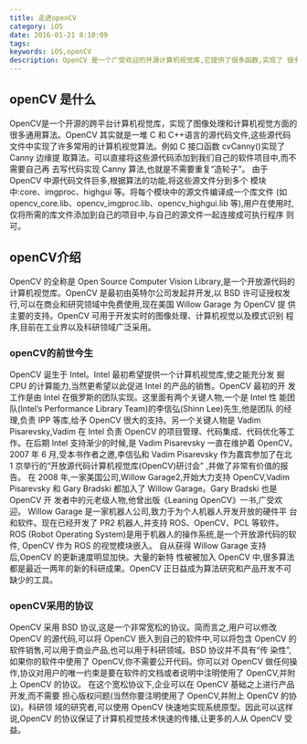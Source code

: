 ```yaml
---
title: 走进openCV
category: iOS
date: 2016-01-21 8:10:09
tags: 
keywords: iOS,openCV
description: OpenCV 是一个广受欢迎的开源计算机视觉库,它提供了很多函数,实现了 很多计算机视觉算法,算法从最基本的滤波到高级的物体检测皆有涵盖。很多 初学者希望快速掌握 OpenCV 的使用方法,但往往会遇到各种各样的困难。笔者作为初学者,将自己的学习过程记录下来。
---
```

## openCV 是什么
 OpenCV是一个开源的跨平台计算机视觉库，实现了图像处理和计算机视觉方面的很多通用算法。OpenCV 其实就是一堆 C 和 C++语言的源代码文件,这些源代码文件中实现了许多常用的计算机视觉算法。例如 C 接口函数 cvCanny()实现了 Canny 边缘提 取算法。可以直接将这些源代码添加到我们自己的软件项目中,而不需要自己再 去写代码实现 Canny 算法,也就是不需要重复“造轮子”。由于 OpenCV 中源代码文件巨多,根据算法的功能,将这些源文件分到多个 模块中:core、imgproc、highgui 等。将每个模块中的源文件编译成一个库文件 (如 opencv_core.lib、opencv_imgproc.lib、opencv_highgui.lib 等),用户在使用时, 仅将所需的库文件添加到自己的项目中,与自己的源文件一起连接成可执行程序 则可。
## openCV介绍
OpenCV 的全称是 Open Source Computer Vision Library,是一个开放源代码的 计算机视觉库。OpenCV 是最初由英特尔公司发起并开发,以 BSD 许可证授权发 行,可以在商业和研究领域中免费使用,现在美国 Willow Garage 为 OpenCV 提 供主要的支持。OpenCV 可用于开发实时的图像处理、计算机视觉以及模式识别 程序,目前在工业界以及科研领域广泛采用。
### openCV的前世今生
OpenCV 诞生于 Intel。Intel 最初希望提供一个计算机视觉库,使之能充分发掘 CPU 的计算能力,当然更希望以此促进 Intel 的产品的销售。OpenCV 最初的开发工作是由 Intel 在俄罗斯的团队实现。这里面有两个关键人物,一个是 Intel 性能团队(Intel’s Performance Library Team)的李信弘(Shinn Lee)先生,他是团队的经理,负责 IPP 等库,给予 OpenCV 很大的支持。另一个关键人物是 VadimPisarevsky,Vadim 在 Intel 负责 OpenCV 的项目管理、代码集成、代码优化等工作。在后期 Intel 支持渐少的时候,是 Vadim Pisarevsky 一直在维护着 OpenCV。2007 年 6 月,受本书作者之邀,李信弘和 Vadim Pisarevsky 作为嘉宾参加了在北 1京举行的“开放源代码计算机视觉库(OpenCV)研讨会” ,并做了非常有价值的报 告。在 2008 年,一家美国公司,Willow Garage2,开始大力支持 OpenCV,Vadim Pisarevsky 和 Gary Bradski 都加入了 Willow Garage。Gary Bradski 也是 OpenCV 开 发者中的元老级人物,他曾出版《Leaning OpenCV》一书,广受欢迎。Willow Garage 是一家机器人公司,致力于为个人机器人开发开放的硬件平 台和软件。现在已经开发了 PR2 机器人,并支持 ROS、OpenCV、PCL 等软件。ROS (Robot Operating System)是用于机器人的操作系统,是一个开放源代码的软件, OpenCV 作为 ROS 的视觉模块嵌入。自从获得 Willow Garage 支持后,OpenCV 的更新速度明显加快。大量的新特 性被被加入 OpenCV 中,很多算法都是最近一两年的新的科研成果。OpenCV 正日益成为算法研究和产品开发不可缺少的工具。
### openCV采用的协议
OpenCV 采用 BSD 协议,这是一个非常宽松的协议。简而言之,用户可以修改 OpenCV 的源代码,可以将 OpenCV 嵌入到自己的软件中,可以将包含 OpenCV 的软件销售,可以用于商业产品,也可以用于科研领域。BSD 协议并不具有“传 染性”,如果你的软件中使用了 OpenCV,你不需要公开代码。你可以对 OpenCV 做任何操作,协议对用户的唯一约束是要在软件的文档或者说明中注明使用了 OpenCV,并附上 OpenCV 的协议。在这个宽松协议下,企业可以在 OpenCV 基础之上进行产品开发,而不需要 担心版权问题(当然你要注明使用了 OpenCV,并附上 OpenCV 的协议)。科研领 域的研究者,可以使用 OpenCV 快速地实现系统原型。因此可以这样说,OpenCV 的协议保证了计算机视觉技术快速的传播,让更多的人从 OpenCV 受益。 

